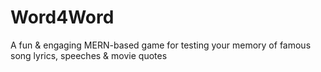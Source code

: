 # Word4Word
A fun &amp; engaging MERN-based game for testing your memory of famous song lyrics, speeches &amp; movie quotes
